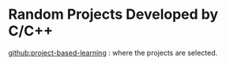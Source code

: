# Random Projects Developed by C/C++

[github:project-based-learning](https://github.com/practical-tutorials/project-based-learning) : where the projects are selected.
